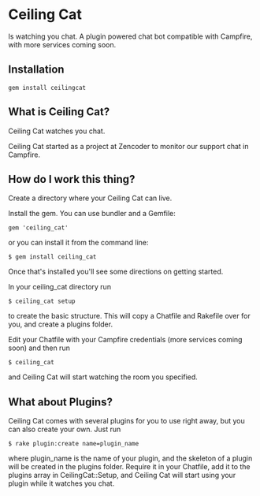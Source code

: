 Ceiling Cat
====================
Is watching you chat. A plugin powered chat bot compatible with Campfire, with more services coming soon.

Installation
------------
    gem install ceilingcat

What is Ceiling Cat?
------------
Ceiling Cat watches you chat.

Ceiling Cat started as a project at Zencoder to monitor our support chat in Campfire.

How do I work this thing?
------------
Create a directory where your Ceiling Cat can live.

Install the gem. You can use bundler and a Gemfile:

    gem 'ceiling_cat'

or you can install it from the command line:

    $ gem install ceiling_cat
  
Once that's installed you'll see some directions on getting started.

In your ceiling_cat directory run

    $ ceiling_cat setup
  
to create the basic structure. This will copy a Chatfile and Rakefile over for you, and create a plugins folder.

Edit your Chatfile with your Campfire credentials (more services coming soon) and then run

    $ ceiling_cat
  
and Ceiling Cat will start watching the room you specified.

What about Plugins?
------------
Ceiling Cat comes with several plugins for you to use right away, but you can also create your own. Just run

    $ rake plugin:create name=plugin_name
  
where plugin_name is the name of your plugin, and the skeleton of a plugin will be created in the plugins folder. Require it in your Chatfile, add it to the plugins array in CeilingCat::Setup, and Ceiling Cat will start using your plugin while it watches you chat.